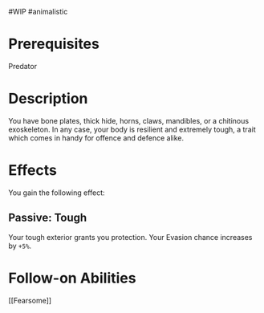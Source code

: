 #WIP #animalistic

# Prerequisites

Predator

# Description

You have bone plates, thick hide, horns, claws, mandibles, or a chitinous exoskeleton. In any case, your body is resilient and extremely tough, a trait which comes in handy for offence and defence alike.

# Effects

You gain the following effect:

## Passive: Tough

Your tough exterior grants you protection. Your Evasion chance increases by `+5%`.

# Follow-on Abilities

[[Fearsome]]